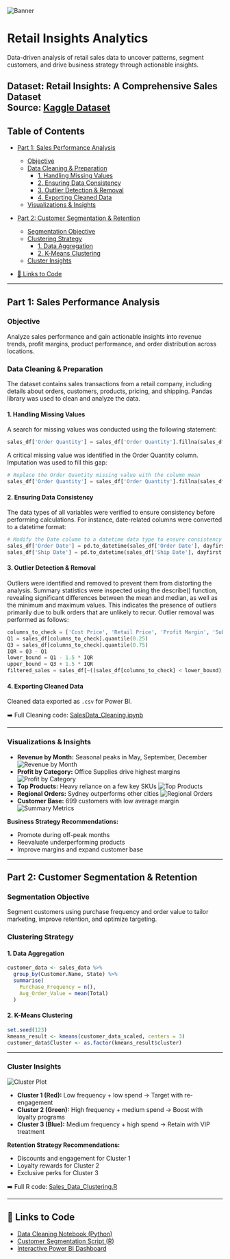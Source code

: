 ![Banner](images/Retail_Banner.png)

# Retail Insights Analytics 
Data-driven analysis of retail sales data to uncover patterns, segment customers, and drive business strategy through actionable insights.

**Dataset:** Retail Insights: A Comprehensive Sales Dataset  
**Source:** [Kaggle Dataset](https://www.kaggle.com/datasets/rajneesh231/retail-insights-a-comprehensive-sales-dataset/data)
---
##  Table of Contents

- [Part 1: Sales Performance Analysis](#part-1-sales-performance-analysis)
  - [Objective](#objective)
  - [Data Cleaning & Preparation](#data-cleaning--preparation)
    - [1. Handling Missing Values](#1-handling-missing-values)
    - [2. Ensuring Data Consistency](#2-ensuring-data-consistency)
    - [3. Outlier Detection & Removal](#3-outlier-detection--removal)
    - [4. Exporting Cleaned Data](#4-exporting-cleaned-data)
  - [Visualizations & Insights](#visualizations--insights)

- [Part 2: Customer Segmentation & Retention](#part-2-customer-segmentation--retention)
  - [Segmentation Objective](#segmentation-objective)
  - [Clustering Strategy](#clustering-strategy)
    - [1. Data Aggregation](#1-data-aggregation)
    - [2. K-Means Clustering](#2-k-means-clustering)
  - [Cluster Insights](#cluster-insights)

- [🔗 Links to Code](#-links-to-code)
---
## Part 1: Sales Performance Analysis

### Objective
Analyze sales performance and gain actionable insights into revenue trends, profit margins, product performance, and order distribution across locations.

### Data Cleaning & Preparation
The dataset contains sales transactions from a retail company, including details about orders, customers, products, pricing, and shipping. Pandas library was used to clean and analyze the data.

#### 1. Handling Missing Values
A search for missing values was conducted using the following statement:
```python
sales_df['Order Quantity'] = sales_df['Order Quantity'].fillna(sales_df['Order Quantity'].mean())
```
A critical missing value was identified in the Order Quantity column. Imputation was used to fill this gap:
```python
# Replace the Order Quantity missing value with the column mean
sales_df['Order Quantity'] = sales_df['Order Quantity'].fillna(sales_df['Order Quantity'].mean())
```

#### 2. Ensuring Data Consistency
The data types of all variables were verified to ensure consistency before performing calculations. For instance, date-related columns were converted to a datetime format:
```python
# Modify the Date column to a datetime data type to ensure consistency
sales_df['Order Date'] = pd.to_datetime(sales_df['Order Date'], dayfirst = True)
sales_df['Ship Date'] = pd.to_datetime(sales_df['Ship Date'], dayfirst = True)
```

#### 3. Outlier Detection & Removal
Outliers were identified and removed to prevent them from distorting the analysis. Summary statistics were inspected using the describe() function, revealing significant differences between the mean and median, as well as the minimum and maximum values. This indicates the presence of outliers primarily due to bulk orders that are unlikely to recur. Outlier removal was performed as follows:
```python
columns_to_check = ['Cost Price', 'Retail Price', 'Profit Margin', 'Sub Total', 'Discount $', 'Order Total', 'Total']
Q1 = sales_df[columns_to_check].quantile(0.25)
Q3 = sales_df[columns_to_check].quantile(0.75)
IQR = Q3 - Q1
lower_bound = Q1 - 1.5 * IQR
upper_bound = Q3 + 1.5 * IQR
filtered_sales = sales_df[~((sales_df[columns_to_check] < lower_bound) | (sales_df[columns_to_check] > upper_bound)).any(axis=1)].copy()
```

#### 4. Exporting Cleaned Data  
Cleaned data exported as `.csv` for Power BI.

➡️ Full Cleaning code: [SalesData_Cleaning.ipynb](SalesData_Cleaning.ipynb)

---

### Visualizations & Insights

- **Revenue by Month:** Seasonal peaks in May, September, December
![Revenue by Month](images/Revenue_by_month.png)  
- **Profit by Category:** Office Supplies drive highest margins
![Profit by Category](images/Profit_margin.png)  
- **Top Products:** Heavy reliance on a few key SKUs
![Top Products](images/Revenue_by_product.png)
- **Regional Orders:** Sydney outperforms other cities
![Regional Orders](images/order_by_city.png)  
- **Customer Base:** 699 customers with low average margin
![Summary Metrics](images/Performance_metrics.png)

**Business Strategy Recommendations:**
- Promote during off-peak months
- Reevaluate underperforming products
- Improve margins and expand customer base

---

## Part 2: Customer Segmentation & Retention

### Segmentation Objective
Segment customers using purchase frequency and order value to tailor marketing, improve retention, and optimize targeting.

### Clustering Strategy

#### 1. Data Aggregation
```r
customer_data <- sales_data %>%
  group_by(Customer.Name, State) %>%
  summarise(
    Purchase_Frequency = n(),
    Avg_Order_Value = mean(Total)
  )
```

#### 2. K-Means Clustering
```r
set.seed(123)
kmeans_result <- kmeans(customer_data_scaled, centers = 3)
customer_data$Cluster <- as.factor(kmeans_result$cluster)
```

---

### Cluster Insights

![Cluster Plot](images/Customer_segmentation.png)

- **Cluster 1 (Red):** Low frequency + low spend → Target with re-engagement
- **Cluster 2 (Green):** High frequency + medium spend → Boost with loyalty programs
- **Cluster 3 (Blue):** Medium frequency + high spend → Retain with VIP treatment

**Retention Strategy Recommendations:**
- Discounts and engagement for Cluster 1  
- Loyalty rewards for Cluster 2  
- Exclusive perks for Cluster 3  

➡️ Full R code: [Sales_Data_Clustering.R](Sales_Data_Clustering.R)

---

## 🔗 Links to Code

- [Data Cleaning Notebook (Python)](SalesData_Cleaning.ipynb)  
- [Customer Segmentation Script (R)](Sales_Data_Clustering.R)
- [Interactive Power BI Dashboard](Retail_data_Visualization-2.pbix)
